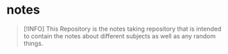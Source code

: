# notes

>[!INFO]
>This Repository is the notes taking repository that is intended to contain the notes about different subjects as well as any random things.
